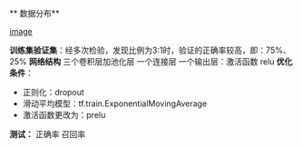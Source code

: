 ** 数据分布**

[image](Figure_1.png)

**训练集验证集**：经多次检验，发现比例为3:1时，验证的正确率较高，即：75%、25%
**网络结构**
三个卷积层加池化层 一个连接层 一个输出层：激活函数 relu
   **优化条件**：
   * 正则化：dropout
   * 滑动平均模型：tf.train.ExponentialMovingAverage
   * 激活函数更改为：prelu

**测试：**  正确率
           召回率
